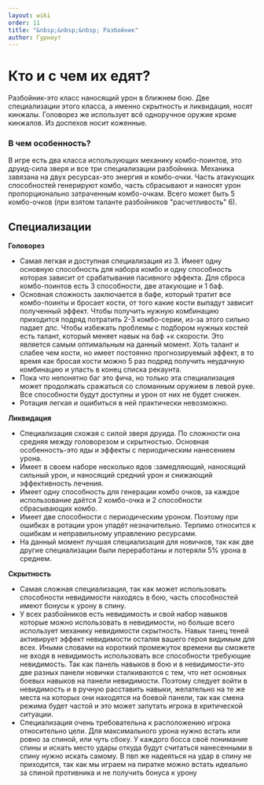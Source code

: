```yaml
---
layout: wiki
order: 11
title: "&nbsp;&nbsp;&nbsp; Разбойник"
author: Гурноут
---
```


# Кто и с чем их едят?

Разбойник-это класс наносящий урон в ближнем бою. Две специализации этого класса, а именно скрытность и ликвидация, носят кинжалы. Головорез же использует всё одноручное оружие кроме кинжалов. Из доспехов носит коженные.

### В чем особенность?

В игре есть два класса использующих механику комбо-поинтов, это друид-сила зверя и все три специализации разбойника. Механика завязана на двух ресурсах-это энергия и комбо-очки. Часть атакующих способностей генерируют комбо, часть сбрасывают и наносят урон пропорционально затраченным комбо-очкам. Всего может быть 5 комбо-очков (при взятом таланте разбойников "расчетливость" 6).

## Специализации

**Головорез**

* Самая легкая и доступная специализация из 3. Имеет одну основную способность для набора комбо и одну способность которая зависит от срабатывания пасивного эффекта. Для сброса комбо-поинтов есть 3 способности, две атакующие и 1 баф.
* Основная сложность заключается в бафе, который тратит все комбо-поинты и бросает кости, от того какие кости выпадут зависит полученный эффект. Чтобы получить нужную комбинацию приходится подряд потратить 2-3 комбо-серии, из-за этого сильно падает дпс. Чтобы избежать проблемы с подбором нужных костей есть талант, который меняет навык на баф +к скорости. Это является самым оптимальным на данный момент. Хоть талант и слабее чем кости, но имеет постоянно прогнозируемый эффект, в то время как бросая кости можно 5 раз подряд получить неудачную комбинацию и упасть в конец списка рекаунта.
* Пока что непонятно баг это фича, но только эта специализация может продолжать сражаться со сломанным оружием в левой руке. Все способности будут доступны и урон от них не будет снижен.
* Ротация легкая и ошибиться в ней практически невозможно.

**Ликвидация**

* Специализация схожая с силой зверя друида. По сложности она средняя между головорезом и скрытностью. Основная особенность-это яды и эффекты с периодическим нанесением урона.
* Имеет в своем наборе несколько ядов :замедляющий, наносящий сильный урон, и наносящий средний урон и снижающий эффективность лечения.
* Имеет одну способность для генерации комбо очков, за каждое использование даётся 2 комбо-очка и 2 способности сбрасывающих комбо.
* Имеет две способности с периодическим уроном. Поэтому при ошибках в ротации урон упадёт незначительно. Терпимо относится к ошибкам и неправильному управлению ресурсами.
* На данный момент лучшая специализация для новичков, так как две другие специализации были переработаны и потеряли 5% урона в среднем.

**Скрытность**

* Самая сложная специализация, так как может использовать способности невидимости находясь в бою, часть способностей имеют бонусы к урону в спину.
* У всех разбойников есть невидимость и свой набор навыков которые можно использовать в невидимости, но больше всего использует механику невидимости скрытность. Навык танец теней активирует эффект невидимости осталяя вашего героя видимым для всех. Иными словами на короткий промежуток времени вы сможете не входя в невидимость использовать все способности требующие невидимость. Так как панель навыков в бою и в невидимости-это две разных панели новички сталкиваются с тем, что нет основных боевых навыков на панели невидимости. Поэтому следует войти в невидимость и в ручную расставить навыки, желательно на те же места на которых они находятся на боевой панели, так как смена режима будет частой и это может запутать игрока в критической ситуации.
* Специализация очень требовательна к расположению игрока относительно цели. Для максимального урона нужно встать или ровно за спиной, или чуть сбоку. У каждого босса своё понимание спины и искать место удары откуда будут считаться нанесенными в спину нужно искать самому. В пвп же надеяться на удар в спину не приходится, так как мы играем на пиратке можно встать идеально за спиной противника и не получить бонуса к урону
